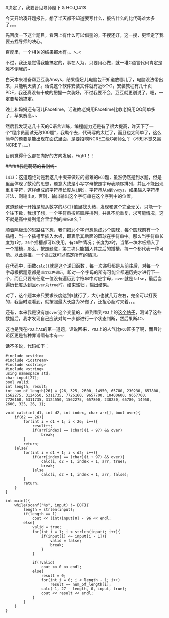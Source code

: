 #决定了，我要晋见导师陛下 & HOJ_1413  

今天开始凑开题报告，想了半天都不知道要写什么，报告什么的比代码难太多了。。。  

先百度一下这个题目，看网上有什么可以借鉴的，不搜还好，这一搜，更坚定了我要去找导师的决心。  

百度里，一个相关的结果都木有。。>_<  

不过，我还是觉得我能搞定的，事在人为，只要用心做，就一堆C语言代码肯定是难不倒我的~  

白天本来准备帮豆豆装Ansys，结果傻妞儿电脑包不知道放哪儿了，电脑没法带出来，只能明天装了。话说这个软件安装文件就有近5个G，安装教程有几十页PDF，我还真没有十成的把握一次装好，不过我要不会，豆豆就更别说了，嗯，一定要帮她搞定。  

晚上和妈妈还有可儿Facetime，话说教老妈用Facetime比教老妈用QQ简单多了，苹果赛高~~  

然后我发现这几十天的C语言训练，编程能力还是有了很大提高，昨天下了一个“程序员面试无敌100题”，我勒个去，代码写的太烂了，而且也太简单了，这么简单的题要是能出现在面试里面，是要招聘NCRE二级C老师么？（不知不觉又黑NCRE了。。。）  

目前觉得什么都在向好的方向发展，Fight！！  

#####~~~~~~~~~~~~我是萌萌的昏割线~~~~~~~~~~~~~  

```1413```：这道题绝对是我这几十天来做过的最难的```HOJ```题，虽然仍然是到水题，但是里面体现了数论的思想，题意大致是小写字母按照字母表顺序排列，并且不能出现重复字符，这样组成的字符串长度从```1```到```5```，字符串从```a```到```vwxyz```，如果输入字符串非法，则输出```0```，否则，输出输出这个字符串在这个序列中的位置。  

这道题我一开始是想从数字的```ASCII```值里找头绪，发现和这个完全无关，只能一个个往下数，我想了想，一个字符串按照顺序排列，并且不能重复，求可能情况，这不就是高中排列组合里学到的```隔板法```么？  

顺着隔板法的思路往下想，我们把```26```个字母想象成```26```个圆球，每个圆球前有一个插槽，当一个插槽里插入木板，即表示其后面的圆球在字符串中。那么当字符串长度为```1```时，```26```个插槽都可以使用，有```26```种情况；长度为```2```时，当第一块木板插入了一个插槽，那么，按照题意，第二块只能插入其之后的插槽，每一个都代表一种可能。以此类推，一个```递归```就可以搞定所有的情况。  

在代码中，函数```calc()```就是这个递归函数，每一次递归都是从前往后，对每一个字母根据题意都是```深度优先遍历```，即对一个字母的所有可能全都遍历完才进行下一个，而且只要有任意一位没有遍历到字符串中对应字母，```over```就是```false```，最后当遍历长度达到且```over```为```true```时，结束递归，输出结果。  

对了，这个题本来只要求长度达到```5```就行了，大小也就几万左右，完全可以打表的，我当时没看到，就按照最大长度为```26```做了，还担心超时来着。。。

还有，本来我是没有加```over```这个变量的，直到看到```POJ```上的[这个帖子](http://poj.org/showmessage?message_id=114356)，测试了这些数据后，我才发现自己应该对每一步都进行一个状态判断，然后果断```AC```~  

这也是我在```POJ```上```AC```的第一道题，话说回来，```POJ```上的人气比```HOJ```旺多了啊，而且讨论区更是各种靠谱啊有木有~~  

话不多说，代码如下：  

	#include <cstdio>
	#include <iostream>
	#include <cstring>
	#include <string>
	using namespace std;
	char input[27];
	bool valid;
	int length, result;
	int num_of_length[26] = {26, 325, 2600, 14950, 65780, 230230, 657800, 1562275, 3124550, 5311735, 7726160, 9657700, 10400600, 9657700, 7726160, 5311735, 3124550, 1562275, 657800, 230230, 65780, 14950, 2600, 325, 26, 1};

	void calc(int d1, int d2, int index, char arr[], bool over){
    	if(d2 == 26){
        	for(int i = d1 + 1; i < 26; i++){
            	result++;
            	if(arr[index] == (char)(i + 97) && over)
                	break;
        	}
        	return;
    	}else{
        	for(int i = d1 + 1; i < d2; i++){
            	if(arr[index] == (char)(i + 97) && over){
                	calc(i, d2 + 1, index + 1, arr, true);
                	break;
            	}else
                	calc(i, d2 + 1, index + 1, arr, false);
        	}
        	return;
    	}
	}

	int main(){
    	while(scanf("%s", input) != EOF){
        	length = strlen(input);
        	if(length == 1)
            	cout << (int)input[0] - 96 << endl;
        	else{
            	valid = true;
            	for(int i = 1; i < strlen(input); i++){
                	if(input[i] <= input[i - 1]){
                   	 	valid = false;
                   	 	break;
                	}
            	}

            	if(!valid)
                	cout << 0 << endl;
            	else{
                	result = 0;
                	for(int i = 0; i < length - 1; i++)
                   	 	result += num_of_length[i];
                	calc(-1, 27 - length, 0, input, true);
                	cout << result << endl;
            	}
        	}
    	}
	}
